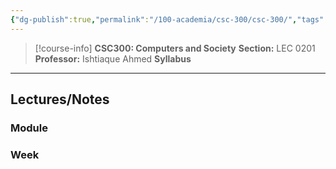 ```yaml
---
{"dg-publish":true,"permalink":"/100-academia/csc-300/csc-300/","tags":["university","cs","course-page"],"created":"2024-06-22T16:06:28.504-07:00","updated":"2024-08-04T00:01:41.125-07:00"}
---
```


> [!course-info] **CSC300: Computers and Society**
> **Section:** LEC 0201
> **Professor:** Ishtiaque Ahmed
> **Syllabus**

---
## Lectures/Notes

### Module



### Week


